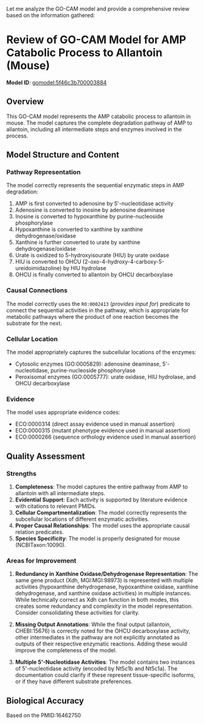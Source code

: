 Let me analyze the GO-CAM model and provide a comprehensive review based on the information gathered:

# Review of GO-CAM Model for AMP Catabolic Process to Allantoin (Mouse)
**Model ID**: [gomodel:5f46c3b700003884](https://bioregistry.io/go.model:5f46c3b700003884)

## Overview
This GO-CAM model represents the AMP catabolic process to allantoin in mouse. The model captures the complete degradation pathway of AMP to allantoin, including all intermediate steps and enzymes involved in the process.

## Model Structure and Content

### Pathway Representation
The model correctly represents the sequential enzymatic steps in AMP degradation:
1. AMP is first converted to adenosine by 5'-nucleotidase activity
2. Adenosine is converted to inosine by adenosine deaminase
3. Inosine is converted to hypoxanthine by purine-nucleoside phosphorylase
4. Hypoxanthine is converted to xanthine by xanthine dehydrogenase/oxidase
5. Xanthine is further converted to urate by xanthine dehydrogenase/oxidase
6. Urate is oxidized to 5-hydroxyisourate (HIU) by urate oxidase
7. HIU is converted to OHCU (2-oxo-4-hydroxy-4-carboxy-5-ureidoimidazoline) by HIU hydrolase
8. OHCU is finally converted to allantoin by OHCU decarboxylase

### Causal Connections
The model correctly uses the `RO:0002413` (*provides input for*) predicate to connect the sequential activities in the pathway, which is appropriate for metabolic pathways where the product of one reaction becomes the substrate for the next.

### Cellular Location
The model appropriately captures the subcellular locations of the enzymes:
- Cytosolic enzymes (GO:0005829): adenosine deaminase, 5'-nucleotidase, purine-nucleoside phosphorylase
- Peroxisomal enzymes (GO:0005777): urate oxidase, HIU hydrolase, and OHCU decarboxylase

### Evidence
The model uses appropriate evidence codes:
- ECO:0000314 (direct assay evidence used in manual assertion)
- ECO:0000315 (mutant phenotype evidence used in manual assertion)
- ECO:0000266 (sequence orthology evidence used in manual assertion)

## Quality Assessment

### Strengths
1. **Completeness**: The model captures the entire pathway from AMP to allantoin with all intermediate steps.
2. **Evidential Support**: Each activity is supported by literature evidence with citations to relevant PMIDs.
3. **Cellular Compartmentalization**: The model correctly represents the subcellular locations of different enzymatic activities.
4. **Proper Causal Relationships**: The model uses the appropriate causal relation predicates.
5. **Species Specificity**: The model is properly designated for mouse (NCBITaxon:10090).

### Areas for Improvement
1. **Redundancy in Xanthine Oxidase/Dehydrogenase Representation**: The same gene product (Xdh, MGI:MGI:98973) is represented with multiple activities (hypoxanthine dehydrogenase, hypoxanthine oxidase, xanthine dehydrogenase, and xanthine oxidase activities) in multiple instances. While technically correct as Xdh can function in both modes, this creates some redundancy and complexity in the model representation. Consider consolidating these activities for clarity.

2. **Missing Output Annotations**: While the final output (allantoin, CHEBI:15676) is correctly noted for the OHCU decarboxylase activity, other intermediates in the pathway are not explicitly annotated as outputs of their respective enzymatic reactions. Adding these would improve the completeness of the model.

3. **Multiple 5'-Nucleotidase Activities**: The model contains two instances of 5'-nucleotidase activity (encoded by Nt5c1b and Nt5c1a). The documentation could clarify if these represent tissue-specific isoforms, or if they have different substrate preferences.

## Biological Accuracy
Based on the PMID:16462750